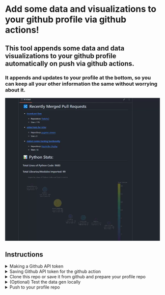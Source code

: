 # Add some data and visualizations to your github profile via github actions!

## This tool appends some data and data visualizations to your github profile automatically on push via github actions.

### It appends and updates to your profile at the bottom, so you can keep all your other information the same without worrying about it.
![](assets/profilegif.gif)
## Instructions
<details>
<summary>Making a Github API token</summary>

### Click your profile picture and go to Settings
![](assets/token-1.png)

### Click on Dev Settings
![](assets/token-2.png)

### Click on Token (classic) then Generate a new token (classic)
![](assets/token-3.png)

### Generate your Token
![](assets/token-4.png)


### Create a .env file in the root directory of your profile, make sure .env is in your .gitignore

```
TOKEN=YOUR_API_TOKEN
```

<!-- Add any other content related to this section here -->

</details>


<details>
<summary>Saving Github API token for the github action</summary>

### Go to your profile repo and click on settings
![](assets/secret-1.png)

### Click on Secrets and Variables, then Actions, then New Repository Secret
![](assets/secret-2.png)

### Create a new secret with the name TOKEN, and use the github api key we generated, then click Add Secret
![](assets/secret-3.png)

</details>

<details>

<summary>Clone this repo or save it from github and prepare your profile repo</summary>

### Clone or save
![](assets/clonesave.png)

### Open the folder you just saved this repo to, as well as the folder containing your profile repo. Move the highlighted files
![](assets/movefiles.png)

### open your profile README.md and add

```
---
```
 to the end of the file. 
 
 Make sure --- doesnt appear anywhere else in your markdown. This is how the python script identifies the end of your readme.md to append / update data

![](assets/readmeadd.png)

### Open config.ini and edit the username value with your own, and any other configs you might want to change
![](assets/config.png)


</details>



<details>

<summary>(Optional) Test the data gen locally</summary>


go to your github profile page repo in your terminal and run:
```
python Generator\utils\data_scrape.py
```
This may take a few minutes depending on how many repos youve uploaded
![](assets/datascrape.png)

### Run the bat file 
```
local_run.bat
```
### Or manually Run the following commands. 

mergedprs.py must be run first
```
python Generator\utils\mergedprs.py
```
these can be run in any order
```
python Generator\utils\graphing\construct_counts_graph.py
```

```
python Generator\utils\graphing\line_prs_graph.py
```

```
python Generator\utils\graphing\lines_graph.py
```

```
python Generator\utils\graphing\top_libraries_graph.py
```
```
python Generator/utils/graphing/word_cloud.py
```
```
Generator/utils/graphing/commit_heatmap.py
```
then run
```
python Generator\utils\gifmaker.py
```
and finally run
```
python Generator\readme.py
```
![](assets/runlocal.png)

### Now look at the data appended in your README.md

</details>

<details>
<summary>Push to your profile repo</summary>
<br>
This pull isnt necessary on the initial commit of this, but after this first commit github Actions will be updating your readme automatically, meaning the readme.md will have changes that our local repo doesnt have. To resolve this any time we want to re-run our data generation, we should pull.

```
git pull
git add .
git commit -m "Updating profile"
git push
```

![](assets/push.png)

### Open your github profile repo and navigate to the build of your action you just initialized when you pushed

![](assets/workflow.png)

This will always take a few minutes if you have a lot of repos.

![](assets/actionfinished.png)

### Once this build finished your Profile will be updated and ready!



</details>
